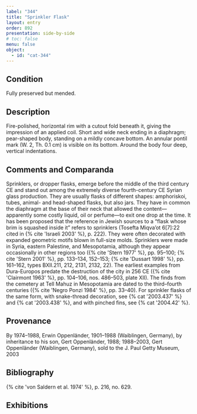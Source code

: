 ```yaml
---
label: "344"
title: "Sprinkler Flask"
layout: entry
order: 892
presentation: side-by-side
# toc: false
menu: false
object:
  - id: "cat-344"
---
```


## Condition

Fully preserved but mended.

## Description

Fire-polished, horizontal rim with a cutout fold beneath it, giving the impression of an applied coil. Short and wide neck ending in a diaphragm; pear-shaped body, standing on a mildly concave bottom. An annular pontil mark (W. 2, Th. 0.1 cm) is visible on its bottom. Around the body four deep, vertical indentations.

## Comments and Comparanda

Sprinklers, or dropper flasks, emerge before the middle of the third century CE and stand out among the extremely diverse fourth-century CE Syrian glass production. They are usually flasks of different shapes: amphoriskoi, tubes, animal- and head-shaped flasks, but also jars. They have in common the diaphragm at the base of their neck that allowed the content—apparently some costly liquid, oil or perfume—to exit one drop at the time. It has been proposed that the reference in Jewish sources to a “flask whose brim is squashed inside it” refers to sprinklers (Tosefta Miqva’ot 6[7]:22 cited in {% cite 'Israeli 2003' %}, p. 222). They were often decorated with expanded geometric motifs blown in full-size molds. Sprinklers were made in Syria, eastern Palestine, and Mesopotamia, although they appear occasionally in other regions too ({% cite 'Stern 1977' %}, pp. 95–100; {% cite 'Stern 2001' %}, pp. 133–134, 152–153; {% cite 'Dussart 1998' %}, pp. 161–162, types BXII.211, 212, 2131, 2132, 22). The earliest examples from Dura-Europos predate the destruction of the city in 256 CE ({% cite 'Clairmont 1963' %}, pp. 104–106, nos. 486–503, plate XII). The finds from the cemetery at Tell Mahuz in Mesopotamia are dated to the third–fourth centuries ({% cite 'Negro Ponzi 1984' %}, pp. 33–40). For sprinkler flasks of the same form, with snake-thread decoration, see {% cat '2003.437' %} and {% cat '2003.438' %}, and with pinched fins, see {% cat '2004.42' %}.

## Provenance

By 1974–1988, Erwin Oppenländer, 1901–1988 (Waiblingen, Germany), by inheritance to his son, Gert Oppenländer, 1988; 1988–2003, Gert Oppenländer (Waiblingen, Germany), sold to the J. Paul Getty Museum, 2003

## Bibliography

{% cite 'von Saldern et al. 1974' %}, p. 216, no. 629.

## Exhibitions
